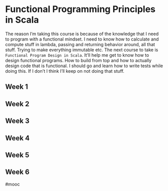 # Functional Programming Principles in Scala
The reason I’m taking this course is because of the knowledge that I need to program with a functional mindset. I need to know how to calculate and compute stuff in lambda, passing and returning behavior around, all that stuff. Trying to make everything immutable etc. 
 The next course to take is `Functional Program Design in Scala`. It’ll help me get to know how to design functional programs. How to build from top and how to actually design code that is functional. I should go and learn how to write tests while doing this. If I don’t I think I’ll keep on not doing that stuff. 

## Week 1

## Week 2

## Week 3

## Week 4

## Week 5

## Week 6

#mooc